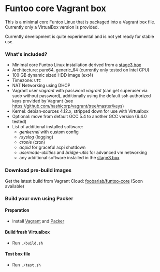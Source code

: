 # Funtoo core Vagrant box

This is a minimal core Funtoo Linux that is packaged into a Vagrant box file. Currently only a VirtualBox version is provided.

Currently development is quite experimental and is not yet ready for stable use. 

### What's included?

 - Minimal core Funtoo Linux installation derived from a [stage3 box](https://github.com/foobarlab/funtoo-stage3-packer)
 - Architecture: pure64, generic_64 (currently only tested on Intel CPU)
 - 100 GB dynamic sized HDD image (ext4)
 - Timezone: ```UTC```
 - NAT Networking using DHCP
 - Vagrant user *vagrant* with password *vagrant* (can get superuser via sudo without password), additionally using the default ssh authorized keys provided by Vagrant (see https://github.com/hashicorp/vagrant/tree/master/keys) 
 - Kernel: debian-sources 4.12.x, stripped down for use with Virtualbox
 - Optional: move from default GCC 5.4 to another GCC version (6.4.0 tested)
 - List of additional installed software:
    - *genkernel* with custom config
    - *rsyslog* (logging)
    - *cronie* (cron)
    - *acpid* for graceful acpi shutdown
    - *usermode-utilities* and *bridge-utils* for advanced vm networking
    - any additional software installed in the [stage3 box](https://github.com/foobarlab/funtoo-stage3-packer)

### Download pre-build images

Get the latest build from Vagrant Cloud: [foobarlab/funtoo-core](https://app.vagrantup.com/foobarlab/boxes/funtoo-core) (Soon available)

### Build your own using Packer

#### Preparation

 - Install [Vagrant](https://www.vagrantup.com/) and [Packer](https://www.packer.io/)

#### Build fresh Virtualbox

 - Run ```./build.sh```
 
#### Test box file

 - Run ```./test.sh```
